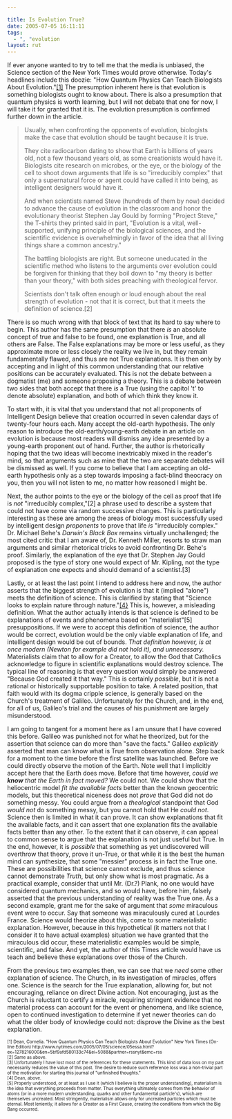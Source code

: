 ```yaml
---

title: Is Evolution True?
date: 2005-07-05 16:11:11
tags:
  - ", "evolution
layout: rut
---
```


<p>If ever anyone wanted to try to tell me that the media is unbiased, the Science section of the New York Times would prove otherwise.  Today's headlines include this doozie: "How Quantum Physics Can Teach Biologists About Evolution."<a href="http://www.nytimes.com/2005/07/05/science/05essa.html?ex=1278216000&en=5bf9afd580133c74&ei=5088&partner=rssnyt&emc=rss">[1]</a> The presumption inherent here is that evolution is something biologists ought to know about.  There is also a presumption that quantum physics is worth learning, but I will not debate that one for now, I will take it for granted that it is.  The evolution presumption is confirmed further down in the article.</p>  <blockquote><p>Usually, when confronting the opponents of evolution, biologists make the case that evolution should be taught because it is true.</p>  <p>They cite radiocarbon dating to show that Earth is billions of years old, not a few thousand years old, as some creationists would have it. Biologists cite research on microbes, or the eye, or the biology of the cell to shoot down arguments that life is so "irreducibly complex" that only a supernatural force or agent could have called it into being, as intelligent designers would have it.</p>  <p>And when scientists named Steve (hundreds of them by now) decided to advance the cause of evolution in the classroom and honor the evolutionary theorist Stephen Jay Gould by forming "Project Steve," the T-shirts they printed said in part, "Evolution is a vital, well-supported, unifying principle of the biological sciences, and the scientific evidence is overwhelmingly in favor of the idea that all living things share a common ancestry."</p>  <p>The battling biologists are right. But someone uneducated in the scientific method who listens to the arguments over evolution could be forgiven for thinking that they boil down to "my theory is better than your theory," with both sides preaching with theological fervor.</p>  <p>Scientists don't talk often enough or loud enough about the real strength of evolution - not that it is correct, but that it meets the definition of science.[2]</p></blockquote>  <p>There is so much wrong with that block of text that its hard to say where to begin.  This author has the same presumption that there <em>is</em> an absolute concept of true and false to be found, one explanation is True, and all others are False.  The False explanations may be more or less useful, as they approximate more or less closely the reality we live in, but they remain fundamentally flawed, and thus are not True explanations.  It is then only by accepting and in light of this common understanding that our relative positions can be accurately evaluated.  This is not the debate between a dogmatist (me) and someone proposing a theory. This is a debate between two sides that both accept that there <em>is</em> a True (using the capitol 't' to denote absolute) explanation, and both of which think they know it.</p>  <p>To start with, it is vital that you understand that not all proponents of Intelligent Design believe that creation occurred in seven calendar days of twenty-four hours each.  Many accept the old-earth hypothesis.  The only reason to introduce the old-earth/young-earth debate in an article on evolution is because most readers will dismiss any idea presented by a young-earth proponent out of hand.  Further, the author is rhetorically hoping that the two ideas will become inextricably mixed in the reader's mind, so that arguments such as mine that the two are separate debates will be dismissed as well.  If you come to believe that I am accepting an old-earth hypothesis only as a step towards imposing a fact-blind theocracy on you, then you will not listen to me, no matter how reasoned I might be.</p>  <p>Next, the author points to the eye or the biology of the cell as proof that life is <em>not</em> "irreducibly complex,"[2] a phrase used to describe a system that could not have come via random successive changes.  This is particularly interesting as these are among the areas of biology most successfully used by intelligent design <em>proponents</em> to prove that life <em>is</em> "irreducibly complex."  Dr. Michael Behe's <em>Darwin's Black Box</em> remains virtually unchallenged; the most cited critic that I am aware of, Dr. Kenneth Miller, resorts to straw man arguments and similar rhetorical tricks to avoid confronting Dr. Behe's proof. Similarly, the explanation of the eye that Dr. Stephen Jay Gould proposed is the type of story one would expect of Mr. Kipling, not the type of explanation one expects and should demand of a scientist.[3]</p>  <p>Lastly, or at least the last point I intend to address here and now, the author asserts that the biggest strength of evolution is that it (implied "alone") meets the definition of science.  This is clarified by stating that "Science looks to explain nature through nature."<a href="http://www.nytimes.com/2005/07/05/science/05essa.html?ex=1278216000&en=5bf9afd580133c74&ei=5088&partner=rssnyt&emc=rss">[4}</a> This is, however, a misleading definition.  What the author actually intends is that science is defined to be explanations of events and phenomena based on "materialist"[5] presuppositions.  If we were to accept this definition of science, the author would be correct, evolution would be the only viable explanation of life, and intelligent design would be out of bounds.  <em>That definition however, is at once modern (Newton for example did not hold it), and unnecessary.</em> Materialists claim that to allow for a Creator, to allow the God that Catholics acknowledge to figure in scientific explanations would destroy science.  The typical line of reasoning is that every question would simply be answered "Because God created it that way."  This is certainly <em>possible</em>, but it is not a rational or historically supportable position to take.  A related position, that faith would with its dogma cripple science, is generally based on the Church's treatment of Galileo.  Unfortunately for the Church, and, in the end, for all of us, Galileo's trial and the causes of his punishment are largely misunderstood.</p>  <p>I am going to tangent for a moment here as I am unsure that I have covered this before.  Galileo was punished not for what he theorized, but for the assertion that science can do more than "save the facts."  Galileo <em>explicitly</em> asserted that man can know what is True from observation alone.  Step back for a moment to the time before the first satellite was launched. Before we could directly observe the motion of the Earth. Note well that I implicitly accept here that the Earth does move. Before that time however, <em>could we <strong>know</strong> that the Earth in fact moved?</em> We could not.  We could show that the heliocentric model <em>fit the available facts</em> better than the known geocentric models, but this theoretical niceness does not <em>prove</em> that God did not do something messy. You could argue from a <em>theological</em> standpoint that God <em>would not</em> do something messy, but you cannot hold that He <em>could not</em>.  Science then is limited in what it can prove. It can show explanations that fit the available facts, and it can assert that one explanation fits the available facts better than any other.  To the extent that it can observe, it can appeal to common sense to argue that the explanation is not just useful but True. In the end, however, it is <em>possible</em> that something as yet undiscovered will overthrow that theory, prove it un-True, or that while it is the best the human mind can synthesize, that some "messier" process is in fact the True one.  These are possibilities that science cannot exclude, and thus science cannot demonstrate <em>Truth</em>, but only show what is most pragmatic.  As a practical example, consider that until Mr. (Dr.?) Plank, no one would have considered quantum mechanics, and so would have, before him, falsely asserted that the previous understanding of reality was the True one.  As a second example, grant me for the sake of argument that <em>some</em> miraculous event were to occur.  Say that someone was miraculously cured at Lourdes France.  Science would theorize about this, come to some materialistic explanation.  However, because in this hypothetical (it matters not that I consider it to have actual examples) situation we have granted that the miraculous did occur, these materialistic examples would be simple, scientific, and false. And yet, the author of this Times article would have us teach and believe these explanations over those of the Church.</p>  <p>From the previous two examples then, we can see that we <em>need</em> some other explanation of science.  The Church, in its investigation of miracles, offers one.  Science is the search for the True explanation, allowing for, but not encouraging, reliance on direct Divine action.  Not encouraging, just as the Church is reluctant to certify a miracle, requiring stringent evidence that no material process can account for the event or phenomena, and like science, open to continued investigation to determine if yet newer theories can do what the older body of knowledge could not: disprove the Divine as the best explanation.</p>  <font size="-2"> [1] Dean, Cornelia.  "How Quantum Physics Can Teach Biologists About Evolution" New York Times (On-line Edition) http://www.nytimes.com/2005/07/05/science/05essa.html?ex=1278216000&en=5bf9afd580133c74&ei=5088&partner=rssnyt&emc=rss <br  /> [2] Same as above.  <br  /> [3] Unfortunately I have lost most of the references for these statements.  This kind of data loss on my part necessarily reduces the value of this post.  The desire to reduce such reference loss was a non-trivial part of the motivation for starting this journal of "unfinished thoughts." <br  /> [4] Dean, above. <br  /> [5] Properly understood, or at least as I use it (which I believe is the proper understanding), materialism is the idea that everything proceeds from matter.  Thus everything ultimately comes from the behavior of atoms (or in a more modern understanding, quarks and other fundamental particle's), which are themselves uncreated.  Most stringently, materialism allows only for uncreated particles which must be eternal.  Most leniently, it allows for a Creator as a First Cause, creating the conditions from which the Big Bang occurred.  </font>

